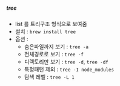 ##### tree
- list 를 트리구조 형식으로 보여줌
- 설치 : `brew install tree`
- 옵션 :
  - 숨은파일까지 보기 : `tree -a`
  - 전체경로로 보기 : `tree -f`
  - 디렉토리만 보기 : `tree -d`, `tree -df`
  - 특정패턴 제외 : `tree -I node_modules`
  - 탐색 레벨 : `tree -L 1`
